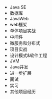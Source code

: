 - Java SE
- 数据库
- JavaWeb
- web框架
- 单体项目实战
- 中间件
- 微服务和分布式
- 项目实战
- 设计模式&软件工程
- JVM
- Java并发
- 进一步扩展
- 面试
- 实习
- 其他项目经历 